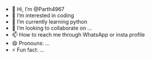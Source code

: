 - 👋 Hi, I’m @Parth4967
- 👀 I’m interested in coding
- 🌱 I’m currently learning python
- 💞️ I’m looking to collaborate on ...
- 📫 How to reach me through WhatsApp or insta profile 
- 😄 Pronouns: ...
- ⚡ Fun fact: ...

<!---
Parth4967/Parth4967 is a ✨ special ✨ repository because its `README.md` (this file) appears on your GitHub profile.
You can click the Preview link to take a look at your changes.
--->
